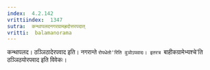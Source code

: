 ```yaml
---
index:  4.2.142
vrittiindex:  1347
sutra:  कन्थापलदनगरग्रामह्रदोत्तरपदात्
vritti:  balamanorama 
---
```


कन्थापलद। ठञ्ञिठादेरपवाद इति। नगरान्ते `रोपधेतो'रिति वुञोऽपवादः। इतरत्र `बाहीकग्रामेभ्यश्चे'ति ठञ्ञिठयोरपवाद इति विवेकः। 

